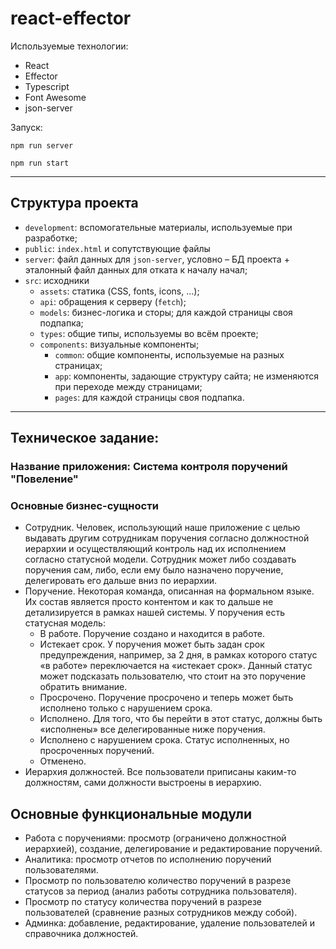 # react-effector

Используемые технологии:

- React
- Effector
- Typescript
- Font Awesome
- json-server

Запуск:

`npm run server`

`npm run start`

---

## Структура проекта

- `development`: вспомогательные материалы, используемые при разработке;
- `public`: `index.html` и сопутствующие файлы
- `server`: файл данных для `json-server`, условно – БД проекта + эталонный файл данных для отката к началу начал;
- `src`: исходники
  - `assets`: статика (CSS, fonts, icons, ...);
  - `api`: обращения к серверу (`fetch`);
  - `models`: бизнес-логика и сторы; для каждой страницы своя подпапка;
  - `types`: общие типы, используемы во всём проекте;
  - `components`: визуальные компоненты;
    - `common`: общие компоненты, используемые на разных страницах;
    - `app`: компоненты, задающие структуру сайта; не изменяются при переходе между страницами;
    - `pages`: для каждой страницы своя подпапка.

---

## Техническое задание:

### Название приложения: Система контроля поручений "Повеление"

### Основные бизнес-сущности

- Сотрудник. Человек, использующий наше приложение с целью выдавать другим сотрудникам поручения согласно должностной иерархии и осуществляющий контроль над их исполнением согласно статусной модели. Сотрудник может либо создавать поручения сам, либо, если ему было назначено поручение, делегировать его дальше вниз по иерархии.
- Поручение. Некоторая команда, описанная на формальном языке. Их состав является просто контентом и как то дальше не детализируется в рамках нашей системы. У поручения есть статусная модель:
  - В работе. Поручение создано и находится в работе.
  - Истекает срок. У поручения может быть задан срок предупреждения, например, за 2 дня, в рамках которого статус «в работе» переключается на «истекает срок». Данный статус может подсказать пользователю, что стоит на это поручение обратить внимание.
  - Просрочено. Поручение просрочено и теперь может быть исполнено только с нарушением срока.
  - Исполнено. Для того, что бы перейти в этот статус, должны быть «исполнены» все делегированные ниже поручения.
  - Исполнено с нарушением срока. Статус исполненных, но просроченных поручений.
  - Отменено.
- Иерархия должностей. Все пользователи приписаны каким-то должностям, сами должности выстроены в иерархию.

## Основные функциональные модули

- Работа с поручениями: просмотр (ограничено должностной иерархией), создание, делегирование и редактирование поручений.
- Аналитика: просмотр отчетов по исполнению поручений пользователями.
- Просмотр по пользователю количество поручений в разрезе статусов за период (анализ работы сотрудника пользователя).
- Просмотр по статусу количества поручений в разрезе пользователей (сравнение разных сотрудников между собой).
- Админка: добавление, редактирование, удаление пользователей и справочника должностей.
